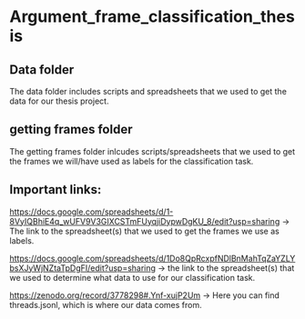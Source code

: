 # Argument_frame_classification_thesis


## Data folder
The data folder includes scripts and spreadsheets that we used to get the data for our thesis project.

## getting frames folder

The getting frames folder inlcudes scripts/spreadsheets that we used to get the frames we will/have used as labels for the classification task.

## Important links:
https://docs.google.com/spreadsheets/d/1-8VyIQBhiE4q_wUFV9V3GIXCSTmFUyqjiDypwDgKU_8/edit?usp=sharing -> The link to the spreadsheet(s) that we used to get the frames we use as labels. 

https://docs.google.com/spreadsheets/d/1Do8QpRcxpfNDlBnMahTqZaYZLYbsXJyWjNZtaTpDgFI/edit?usp=sharing -> the link to the spreadsheet(s) that we used to determine what data to use for our classification task. 
 
https://zenodo.org/record/3778298#.Ynf-xujP2Um -> Here you can find threads.jsonl, which is where our data comes from.
